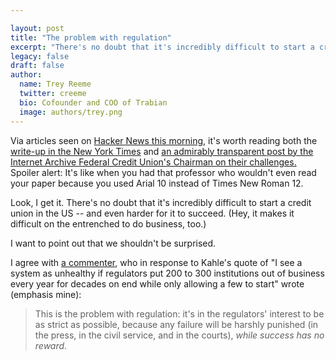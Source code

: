 ```yaml
---

layout: post
title: "The problem with regulation"
excerpt: "There's no doubt that it's incredibly difficult to start a credit union in the US and even harder for it to succeed. Why are we surprised?"
legacy: false
draft: false
author:
  name: Trey Reeme
  twitter: creeme
  bio: Cofounder and COO of Trabian
  image: authors/trey.png
---
```


Via articles seen on [Hacker News this morning](https://news.ycombinator.com/news), it\'s worth reading both the [write-up in the New York Times](http://www.nytimes.com/2015/11/25/business/dealbook/dream-of-new-kind-of-credit-union-is-burdened-by-bureaucracy.html?_r=0) and
[an admirably transparent post by the Internet Archive Federal Credit Union\'s Chairman on their challenges.](https://blog.archive.org/2015/11/24/difficult-times-at-our-credit-union/) Spoiler alert: It's like when you had that professor who wouldn\'t even read your paper because you used Arial 10 instead of Times New Roman 12.

Look, I get it. There\'s no doubt that it\'s incredibly difficult to start a credit union in the US \-\- and even harder for it to succeed. (Hey, it makes it difficult on the entrenched to do business, too.)

I want to point out that we shouldn\'t be surprised.

I agree with [a commenter](https://news.ycombinator.com/item?id=10627226), who in response to Kahle\'s quote of "I see a system as unhealthy if regulators put 200 to 300 institutions out of business every year for decades on end while only allowing a few to start" wrote (emphasis mine):

> This is the problem with regulation: it\'s in the regulators\' interest to be as strict as possible, because any failure will be harshly punished (in the press, in the civil service, and in the courts), *while success has no reward*.
